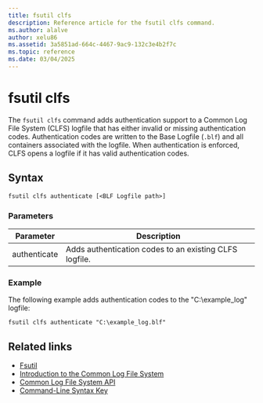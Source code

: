 ```yaml
---
title: fsutil clfs
description: Reference article for the fsutil clfs command.
ms.author: alalve
author: xelu86
ms.assetid: 3a5851ad-664c-4467-9ac9-132c3e4b2f7c
ms.topic: reference
ms.date: 03/04/2025
---
```


# fsutil clfs

The `fsutil clfs` command adds authentication support to a Common Log File System (CLFS) logfile that has either invalid or missing authentication codes. Authentication codes are written to the Base Logfile (`.blf`) and all containers associated with the logfile. When authentication is enforced, CLFS opens a logfile if it has valid authentication codes.

## Syntax

```
fsutil clfs authenticate [<BLF Logfile path>]
```

### Parameters

| Parameter | Description |
|--|--|
| authenticate | Adds authentication codes to an existing CLFS logfile. |

### Example

The following example adds authentication codes to the "C:\example_log" logfile:

```
fsutil clfs authenticate "C:\example_log.blf"
```

## Related links

- [Fsutil](fsutil.md)
- [Introduction to the Common Log File System](/windows-hardware/drivers/kernel/introduction-to-the-common-log-file-system)
- [Common Log File System API](/previous-versions/windows/desktop/clfs/common-log-file-system-api)
- [Command-Line Syntax Key](command-line-syntax-key.md)
